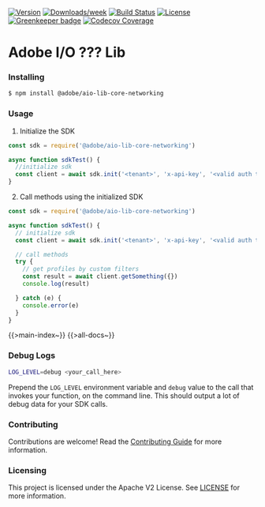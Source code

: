 <!--
Copyright 2019 Adobe. All rights reserved.
This file is licensed to you under the Apache License, Version 2.0 (the "License");
you may not use this file except in compliance with the License. You may obtain a copy
of the License at http://www.apache.org/licenses/LICENSE-2.0

Unless required by applicable law or agreed to in writing, software distributed under
the License is distributed on an "AS IS" BASIS, WITHOUT WARRANTIES OR REPRESENTATIONS
OF ANY KIND, either express or implied. See the License for the specific language
governing permissions and limitations under the License.
-->

[![Version](https://img.shields.io/npm/v/@CNA/aio-lib-core-networking.svg)](https://npmjs.org/package/@CNA/aio-lib-core-networking)
[![Downloads/week](https://img.shields.io/npm/dw/@CNA/aio-lib-core-networking.svg)](https://npmjs.org/package/@CNA/aio-lib-core-networking)
[![Build Status](https://travis-ci.com/CNA/aio-lib-core-networking.svg?branch=master)](https://travis-ci.com/CNA/aio-lib-core-networking)
[![License](https://img.shields.io/badge/License-Apache%202.0-blue.svg)](https://opensource.org/licenses/Apache-2.0) [![Greenkeeper badge](https://badges.greenkeeper.io/CNA/aio-lib-core-networking.svg)](https://greenkeeper.io/)
[![Codecov Coverage](https://img.shields.io/codecov/c/github/CNA/aio-lib-core-networking/master.svg?style=flat-square)](https://codecov.io/gh/CNA/aio-lib-core-networking/)

# Adobe I/O ??? Lib

### Installing

```bash
$ npm install @adobe/aio-lib-core-networking
```

### Usage
1) Initialize the SDK

```javascript
const sdk = require('@adobe/aio-lib-core-networking')

async function sdkTest() {
  //initialize sdk
  const client = await sdk.init('<tenant>', 'x-api-key', '<valid auth token>')
}
```

2) Call methods using the initialized SDK

```javascript
const sdk = require('@adobe/aio-lib-core-networking')

async function sdkTest() {
  // initialize sdk
  const client = await sdk.init('<tenant>', 'x-api-key', '<valid auth token>')

  // call methods
  try {
    // get profiles by custom filters
    const result = await client.getSomething({})
    console.log(result)

  } catch (e) {
    console.error(e)
  }
}
```

{{>main-index~}}
{{>all-docs~}}


### Debug Logs

```bash
LOG_LEVEL=debug <your_call_here>
```

Prepend the `LOG_LEVEL` environment variable and `debug` value to the call that invokes your function, on the command line. This should output a lot of debug data for your SDK calls.

### Contributing

Contributions are welcome! Read the [Contributing Guide](./.github/CONTRIBUTING.md) for more information.

### Licensing

This project is licensed under the Apache V2 License. See [LICENSE](LICENSE) for more information.
